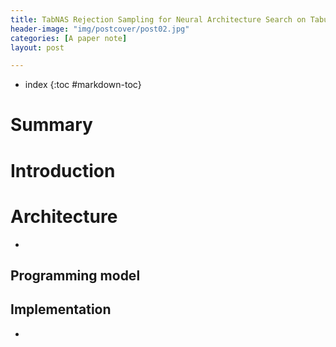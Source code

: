 ```yaml
---
title: TabNAS Rejection Sampling for Neural Architecture Search on Tabular Datasets
header-image: "img/postcover/post02.jpg"
categories: [A paper note]
layout: post

---
```


- index
{:toc #markdown-toc}



# Summary



# Introduction



# Architecture

- 

## Programming model



## Implementation

- 